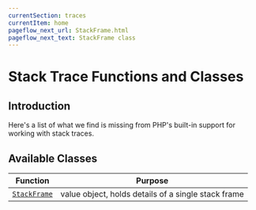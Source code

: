 ```yaml
---
currentSection: traces
currentItem: home
pageflow_next_url: StackFrame.html
pageflow_next_text: StackFrame class
---
```


# Stack Trace Functions and Classes

## Introduction

Here's a list of what we find is missing from PHP's built-in support for working with stack traces.

## Available Classes

Function | Purpose
---------|--------
[`StackFrame`](StackFrame.html) | value object, holds details of a single stack frame
